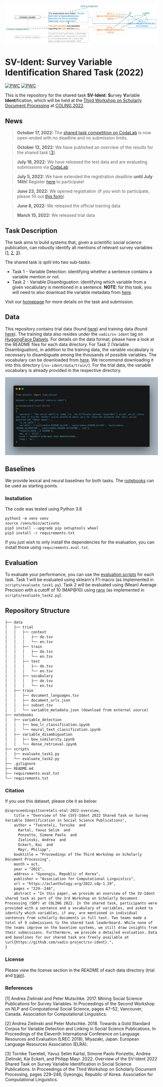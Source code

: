 ![Example](https://github.com/vadis-project/sv-ident/blob/main/example.png)

# SV-Ident: Survey Variable Identification Shared Task (2022)

[![PWC](https://img.shields.io/endpoint.svg?url=https://paperswithcode.com/badge/overview-of-the-sv-ident-2022-shared-task-on/variable-disambiguation-on-sv-ident)](https://paperswithcode.com/sota/variable-disambiguation-on-sv-ident?p=overview-of-the-sv-ident-2022-shared-task-on)
[![PWC](https://img.shields.io/endpoint.svg?url=https://paperswithcode.com/badge/overview-of-the-sv-ident-2022-shared-task-on/variable-detection-on-sv-ident)](https://paperswithcode.com/sota/variable-detection-on-sv-ident?p=overview-of-the-sv-ident-2022-shared-task-on)

This is the repository for the shared task **SV-Ident**: **S**urvey **V**ariable **Ident**ification, which will be held at the [Third Workshop on Scholarly Document Processing](https://sdproc.org/2022/) at [COLING 2022](https://coling2022.org).

## News
> **October 17, 2022:**
> The [shared task competition on CodaLab](https://codalab.lisn.upsaclay.fr/competitions/6400) is now open-ended with no deadline and no submission limits.

> **October 12, 2022:**
> We have published an overview of the results for the shared task [[3](https://aclanthology.org/2022.sdp-1.29/)].

> **July 18, 2022:**
> We have released the test data and are evaluating submissions via [CodaLab](https://codalab.lisn.upsaclay.fr/competitions/6400)

> **July 5, 2022:**
> We have extended the registration deadline **until July 14th!** Register [here](https://forms.gle/qErcUKBc2mCednJ79) to participate!

> **June 23, 2022:**
> We opened registration (if you wish to participate, please fill out [this form](https://forms.gle/qErcUKBc2mCednJ79))

> **June 8, 2022:**
> We released the official training data

> **March 15, 2022:**
> We released trial data

## Task Description
The task aims to build systems that, given a scientific social science publication, can robustly identify all mentions of relevant survey variables [[1](https://aclanthology.org/W17-2907/), [2](https://aclanthology.org/L18-1084/), [3](https://aclanthology.org/2022.sdp-1.29/)].

The shared task is split into two sub-tasks:

- Task 1 - Variable Detection: identifying whether a sentence contains a variable mention or not.
- Task 2 - Variable Disambiguation: identifying which variable from a given vocabulary is mentioned in a sentence. **NOTE**: for this task, you will need to also download the variable metadata from [here](https://bit.ly/3Nuvqdu).

Visit our [homepage](https://vadis-project.github.io/sv-ident-sdp2022/) for more details on the task and submission.

## Data
This repository contains trial data (found [here](https://github.com/vadis-project/sv-ident/tree/main/data/trial)) and training data (found [here](https://github.com/vadis-project/sv-ident/tree/main/data/train)). The training data also resides under the `vadis/sv-ident` tag on [HuggingFace Datsets](https://huggingface.co/datasets/vadis/sv-ident). For details on the data format, please have a look at the README files for each data directory. For Task 2 (Variable Disambiguation), in addition to the training data, the variable vocabulary is necessary to disambiguate among the thousands of possible variables. The vocabulary can be downloaded from [here](https://bit.ly/3Nuvqdu). We recommend downloading it into this directory (`/sv-ident/data/train/`). For the trial data, the variable vocabulary is already provided in the respective directory.

![Example for loading the training dataset using the Datasets library.](https://github.com/vadis-project/sv-ident/blob/main/data/train/figures/load_dataset.png)

## Baselines
We provide lexical and neural baselines for both tasks. The [notebooks](https://github.com/vadis-project/sv-ident/tree/main/notebooks) can be used as starting points.

### Installation
The code was tested using Python 3.8

```
python3 -m venv venv
source /venv/bin/activate
pip3 install --upgrade pip setuptools wheel
pip3 install -r requirements.txt
```

If you just wish to only install the dependencies for the evaluation, you can install those using `requirements.eval.txt`.

## Evaluation
To evaluate your performance, you can use the [evaluation scripts](https://github.com/vadis-project/sv-ident/tree/main/scripts) for each task. Task 1 will be evaluated using sklearn's F1-macro (as implemented in `scripts/evaluate_task1.py`). Task 2 will be evaluated using (Mean) Average Precision with a cutoff of 10 (MAP@10) using [ranx](https://amenra.github.io/ranx/metrics/#mean-average-precision) (as implemented in `scripts/evaluate_task2.py`).

## Repository Structure
```
├── data
│   ├── trial
│   │   ├── context
│   │   │   ├── de.tsv
│   │   │   └── en.tsv
│   │   ├── train
│   │   │   ├── de.tsv
│   │   │   └── en.tsv
│   │   ├── test
│   │   │   ├── de.tsv
│   │   │   └── en.tsv
│   │   ├── vocabulary
│   │   │   ├── de.tsv
│   │   │   └── en.tsv
│   ├── train
│   │   ├── document_languages.tsv
│   │   ├── document_urls.json
│   │   ├── subset.tsv
│   │   └── variable_metadata.json (download from external source)
├── notebooks
│   ├── variable_detection
│   │   ├── bow_lr_classification.ipynb
│   │   └── neural_text_classification.ipynb
│   ├── variable_disambiguation
│   │   ├── bow_similarity.ipynb
│   │   └── dense_retrieval.ipynb
├── scripts
│   ├── evaluate_task1.py
│   └── evaluate_task2.py
├── .gitignore
├── README.md
├── requirements.eval.txt
└── requirements.txt
```

### Citation
If you use this dataset, please cite it as below:
```
@inproceedings{tsereteli-etal-2022-overview,
    title = "Overview of the {SV}-Ident 2022 Shared Task on Survey Variable Identification in Social Science Publications",
    author = "Tsereteli, Tornike  and
      Kartal, Yavuz Selim  and
      Ponzetto, Simone Paolo  and
      Zielinski, Andrea  and
      Eckert, Kai  and
      Mayr, Philipp",
    booktitle = "Proceedings of the Third Workshop on Scholarly Document Processing",
    month = oct,
    year = "2022",
    address = "Gyeongju, Republic of Korea",
    publisher = "Association for Computational Linguistics",
    url = "https://aclanthology.org/2022.sdp-1.29",
    pages = "229--246",
    abstract = "In this paper, we provide an overview of the SV-Ident shared task as part of the 3rd Workshop on Scholarly Document Processing (SDP) at COLING 2022. In the shared task, participants were provided with a sentence and a vocabulary of variables, and asked to identify which variables, if any, are mentioned in individual sentences from scholarly documents in full text. Two teams made a total of 9 submissions to the shared task leaderboard. While none of the teams improve on the baseline systems, we still draw insights from their submissions. Furthermore, we provide a detailed evaluation. Data and baselines for our shared task are freely available at \url{https://github.com/vadis-project/sv-ident}.",
}
```

### License
Please view the license section in the README of each data directory (trial and [train](https://github.com/vadis-project/sv-ident/tree/main/data/train#license)).

### References
[1] Andrea Zielinski and Peter Mutschke. 2017. Mining Social Science Publications for Survey Variables. In Proceedings of the Second Workshop on NLP and Computational Social Science, pages 47–52, Vancouver, Canada. Association for Computational Linguistics.

[2] Andrea Zielinski and Peter Mutschke. 2018. Towards a Gold Standard Corpus for Variable Detection and Linking in Social Science Publications. In Proceedings of the Eleventh International Conference on Language Resources and Evaluation (LREC 2018), Miyazaki, Japan. European Language Resources Association (ELRA).

[3] Tornike Tsereteli, Yavuz Selim Kartal, Simone Paolo Ponzetto, Andrea Zielinski, Kai Eckert, and Philipp Mayr. 2022. Overview of the SV-Ident 2022 Shared Task on Survey Variable Identification in Social Science Publications. In Proceedings of the Third Workshop on Scholarly Document Processing, pages 229–246, Gyeongju, Republic of Korea. Association for Computational Linguistics.
